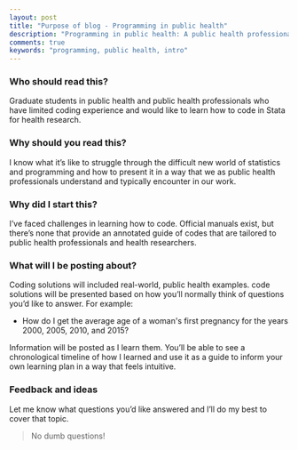```yaml
---
layout: post
title: "Purpose of blog - Programming in public health"
description: "Programming in public health: A public health professional’s guide."
comments: true
keywords: "programming, public health, intro"
---
```


### Who should read this?

Graduate students in public health and public health professionals who have limited coding experience and would like to learn how to code in Stata for health research. 

### Why should you read this?

I know what it’s like to struggle through the difficult new world of statistics and programming and how to present it in a way that we as public health professionals understand and typically encounter in our work.

### Why did I start this?

I’ve faced challenges in learning how to code. Official manuals exist, but there’s none that provide an annotated guide of codes that are tailored to public health professionals and health researchers.

### What will I be posting about?
Coding solutions will included real-world, public health examples. 
code solutions will be presented based on how you’ll normally think of questions you’d like to answer. For example: 
* How do I get the average age of a woman's first pregnancy for the years 2000, 2005, 2010, and 2015? 

Information will be posted as I learn them. You’ll be able to see a chronological timeline of how I learned and use it as a guide to inform your own learning plan in a way that feels intuitive. 

### Feedback and ideas
Let me know what questions you’d like answered and I’ll do my best to cover that topic. 

> No dumb questions!

